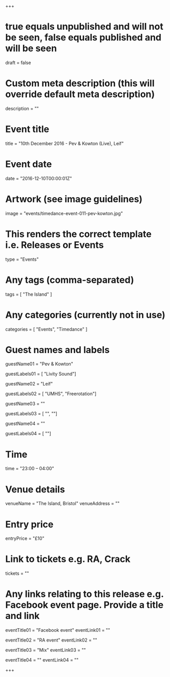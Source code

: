 +++

# true equals unpublished and will not be seen, false equals published and will be seen
draft = false

# Custom meta description (this will override default meta description)
description = ""

# Event title
title = "10th December 2016 - Pev & Kowton (Live), Leif"

# Event date
date = "2016-12-10T00:00:01Z"

# Artwork (see image guidelines)
image = "events/timedance-event-011-pev-kowton.jpg"

# This renders the correct template i.e. Releases or Events
type = "Events"

# Any tags (comma-separated)
tags = [ 
	"The Island"
]

# Any categories (currently not in use)
categories = [
  "Events",
  "Timedance"
]

# Guest names and labels
guestName01 = "Pev & Kowton"

guestLabels01 = [
	"Livity Sound"]

guestName02 = "Leif"

guestLabels02 = [
	"UMHS",
	"Freerotation"]

guestName03 = ""

guestLabels03 = [
	"",
	""]

guestName04 = ""

guestLabels04 = [
	""]

# Time
time = "23:00 – 04:00"

# Venue details
venueName = "The Island, Bristol"
venueAddress = ""

# Entry price
entryPrice = "£10"

# Link to tickets e.g. RA, Crack 
tickets = ""

# Any links relating to this release e.g. Facebook event page. Provide a title and link
eventTitle01 = "Facebook event"
eventLink01 = ""

eventTitle02 = "RA event"
eventLink02 = ""

eventTitle03 = "Mix"
eventLink03 = ""

eventTitle04 = ""
eventLink04 = ""


+++
